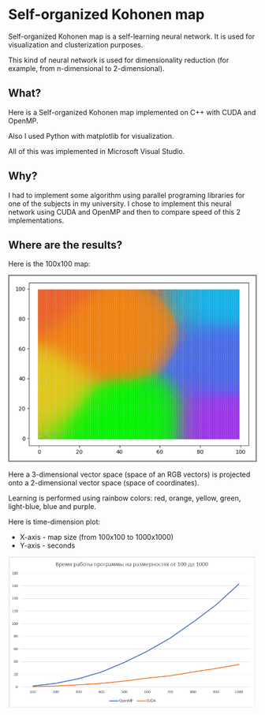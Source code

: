 # Self-organized Kohonen map

Self-organized Kohonen map is a self-learning neural network. It is used for visualization and clusterization purposes.

This kind of neural network is used for dimensionality reduction (for example, from n-dimensional to 2-dimensional).   

## What?

Here is a Self-organized Kohonen map implemented on C++ with CUDA and OpenMP.

Also I used Python with matplotlib for visualization.

All of this was implemented in Microsoft Visual Studio.

## Why?

I had to implement some algorithm using parallel programing libraries for one of the subjects in my university. I chose to implement this neural network using CUDA and OpenMP and then to compare speed of this 2 implementations.

## Where are the results?

Here is the 100x100 map:

![100x100 map](images/map1.png)

Here a 3-dimensional vector space (space of an RGB vectors) is projected onto a 2-dimensional vector space (space of coordinates).

Learning is performed using rainbow colors: red, orange, yellow, green, light-blue, blue and purple.

Here is time-dimension plot: 
- X-axis - map size (from 100x100 to 1000x1000)
- Y-axis - seconds

![Time plot](images/plot.png)
